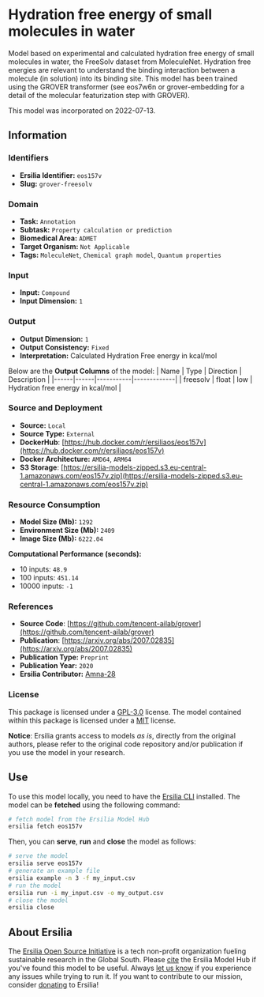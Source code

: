 # Hydration free energy of small molecules in water

Model based on experimental and calculated hydration free energy of small molecules in water, the FreeSolv dataset from MoleculeNet. Hydration free energies are relevant to understand the binding interaction between a molecule (in solution) into its binding site.  This model has been trained using the GROVER transformer (see eos7w6n or grover-embedding for a detail of the molecular featurization step with GROVER). 

This model was incorporated on 2022-07-13.

## Information
### Identifiers
- **Ersilia Identifier:** `eos157v`
- **Slug:** `grover-freesolv`

### Domain
- **Task:** `Annotation`
- **Subtask:** `Property calculation or prediction`
- **Biomedical Area:** `ADMET`
- **Target Organism:** `Not Applicable`
- **Tags:** `MoleculeNet`, `Chemical graph model`, `Quantum properties`

### Input
- **Input:** `Compound`
- **Input Dimension:** `1`

### Output
- **Output Dimension:** `1`
- **Output Consistency:** `Fixed`
- **Interpretation:** Calculated Hydration Free energy in kcal/mol

Below are the **Output Columns** of the model:
| Name | Type | Direction | Description |
|------|------|-----------|-------------|
| freesolv | float | low | Hydration free energy in kcal/mol |


### Source and Deployment
- **Source:** `Local`
- **Source Type:** `External`
- **DockerHub**: [https://hub.docker.com/r/ersiliaos/eos157v](https://hub.docker.com/r/ersiliaos/eos157v)
- **Docker Architecture:** `AMD64`, `ARM64`
- **S3 Storage**: [https://ersilia-models-zipped.s3.eu-central-1.amazonaws.com/eos157v.zip](https://ersilia-models-zipped.s3.eu-central-1.amazonaws.com/eos157v.zip)

### Resource Consumption
- **Model Size (Mb):** `1292`
- **Environment Size (Mb):** `2409`
- **Image Size (Mb):** `6222.04`

**Computational Performance (seconds):**
- 10 inputs: `48.9`
- 100 inputs: `451.14`
- 10000 inputs: `-1`

### References
- **Source Code**: [https://github.com/tencent-ailab/grover](https://github.com/tencent-ailab/grover)
- **Publication**: [https://arxiv.org/abs/2007.02835](https://arxiv.org/abs/2007.02835)
- **Publication Type:** `Preprint`
- **Publication Year:** `2020`
- **Ersilia Contributor:** [Amna-28](https://github.com/Amna-28)

### License
This package is licensed under a [GPL-3.0](https://github.com/ersilia-os/ersilia/blob/master/LICENSE) license. The model contained within this package is licensed under a [MIT](LICENSE) license.

**Notice**: Ersilia grants access to models _as is_, directly from the original authors, please refer to the original code repository and/or publication if you use the model in your research.


## Use
To use this model locally, you need to have the [Ersilia CLI](https://github.com/ersilia-os/ersilia) installed.
The model can be **fetched** using the following command:
```bash
# fetch model from the Ersilia Model Hub
ersilia fetch eos157v
```
Then, you can **serve**, **run** and **close** the model as follows:
```bash
# serve the model
ersilia serve eos157v
# generate an example file
ersilia example -n 3 -f my_input.csv
# run the model
ersilia run -i my_input.csv -o my_output.csv
# close the model
ersilia close
```

## About Ersilia
The [Ersilia Open Source Initiative](https://ersilia.io) is a tech non-profit organization fueling sustainable research in the Global South.
Please [cite](https://github.com/ersilia-os/ersilia/blob/master/CITATION.cff) the Ersilia Model Hub if you've found this model to be useful. Always [let us know](https://github.com/ersilia-os/ersilia/issues) if you experience any issues while trying to run it.
If you want to contribute to our mission, consider [donating](https://www.ersilia.io/donate) to Ersilia!
